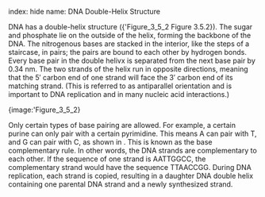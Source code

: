 index: hide
name: DNA Double-Helix Structure

DNA has a double-helix structure ({'Figure_3_5_2 Figure 3.5.2}). The sugar and phosphate lie on the outside of the helix, forming the backbone of the DNA. The nitrogenous bases are stacked in the interior, like the steps of a staircase, in pairs; the pairs are bound to each other by hydrogen bonds. Every base pair in the double helivx is separated from the next base pair by 0.34 nm. The two strands of the helix run in opposite directions, meaning that the 5′ carbon end of one strand will face the 3′ carbon end of its matching strand. (This is referred to as antiparallel orientation and is important to DNA replication and in many nucleic acid interactions.)


{image:'Figure_3_5_2}
        

Only certain types of base pairing are allowed. For example, a certain purine can only pair with a certain pyrimidine. This means A can pair with T, and G can pair with C, as shown in . This is known as the base complementary rule. In other words, the DNA strands are complementary to each other. If the sequence of one strand is AATTGGCC, the complementary strand would have the sequence TTAACCGG. During DNA replication, each strand is copied, resulting in a daughter DNA double helix containing one parental DNA strand and a newly synthesized strand.
